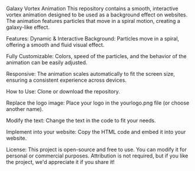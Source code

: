 Galaxy Vortex Animation
This repository contains a smooth, interactive vortex animation designed to be used as a background effect on websites. The animation features particles that move in a spiral motion, creating a galaxy-like effect.

Features:
Dynamic & Interactive Background: Particles move in a spiral, offering a smooth and fluid visual effect.

Fully Customizable: Colors, speed of the particles, and the behavior of the animation can be easily adjusted.

Responsive: The animation scales automatically to fit the screen size, ensuring a consistent experience across devices.

How to Use:
Clone or download the repository.

Replace the logo image: Place your logo in the yourlogo.png file (or choose another name).

Modify the text: Change the text in the code to fit your needs.

Implement into your website: Copy the HTML code and embed it into your website.

License:
This project is open-source and free to use. You can modify it for personal or commercial purposes. Attribution is not required, but if you like the project, we'd appreciate it if you share it!
